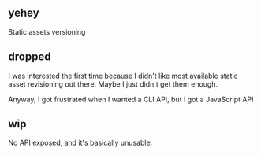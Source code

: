 ## yehey
Static assets versioning

## dropped
I was interested the first time because I didn't like most available static asset revisioning out there. Maybe I just didn't get them enough.

Anyway, I got frustrated when I wanted a CLI API, but I got a JavaScript API

## wip
No API exposed, and it's basically unusable.